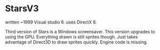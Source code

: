 StarsV3
=======
written ~1999 Visual studio 6. uses DirectX 8.

Third version of Stars is a Windows screensaver. This version upgrades
to using the GPU. Everything drawn is still sprites though. Just takes
advantage of Direct3D to draw sprites quickly. Engine code is missing.